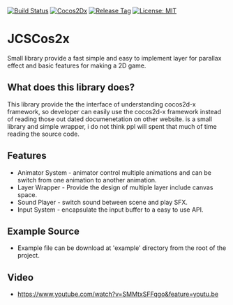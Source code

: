 [![Build Status](https://travis-ci.com/jcs090218/JCSCos2x_Lib_src.svg?branch=master)](https://travis-ci.com/jcs090218/JCSCos2x_Lib_src)
[![Cocos2Dx](https://img.shields.io/badge/cocos2d--x-3.13.1-blue.svg)](https://www.cocos.com/en/)
[![Release Tag](https://img.shields.io/github/tag/jcs090218/JCSCos2x_Lib_src.svg?label=release)](https://github.com/jcs090218/JCSCos2x_Lib_src/releases/latest)
[![License: MIT](https://img.shields.io/badge/License-MIT-yellow.svg)](https://opensource.org/licenses/MIT)

# JCSCos2x

Small library provide a fast simple and easy to implement layer for
parallax effect and basic features for making a 2D game.

## What does this library does?

This library provide the the interface of understanding cocos2d-x framework,
so developer can easily use the cocos2d-x framework instead of reading those out
dated documenetation on other website. is a small library and simple wrapper, i
do not think ppl will spent that much of time reading the source code.

## Features

* Animator System -  animator control multiple animations and can be switch from
one animation to another animation.
* Layer Wrapper - Provide the design of multiple layer include canvas space.
* Sound Player - switch sound between scene and play SFX. 
* Input System - encapsulate the input buffer to a easy to use API.

## Example Source

* Example file can be download at 'example' directory from the root
of the project.

## Video

* https://www.youtube.com/watch?v=SMMtxSFFqgo&feature=youtu.be
